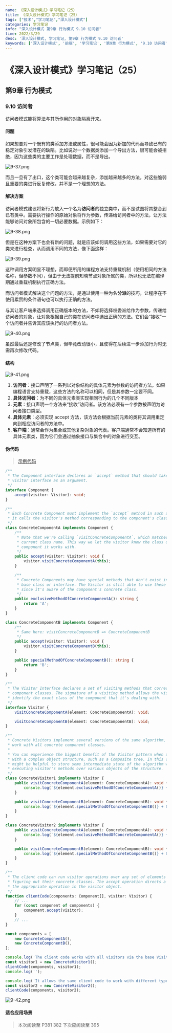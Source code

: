 ```yaml
---
name: 《深入设计模式》学习笔记（25）
title: 《深入设计模式》学习笔记（25）
tags: ["技术","学习笔记","深入设计模式"]
categories: 学习笔记
info: "深入设计模式 第9章 行为模式 9.10 访问者"
time: 2022/3/29
desc: '深入设计模式, 学习笔记, 第9章 行为模式 9.10 访问者'
keywords: ['深入设计模式', '前端', '学习笔记', '第9章 行为模式', '9.10 访问者']
---
```


# 《深入设计模式》学习笔记（25）

## 第9章 行为模式

### 9.10 访问者

访问者模式能将算法与其所作用的对象隔离开来。

#### 问题

如果想要对一个既有的类添加方法或属性，很可能会因为新加的代码而导致已有的稳定对象引发潜在的缺陷。比如说对一个数据类添加一个导出方法，很可能会被拒绝，因为这些类的主要工作是处理数据，而不是导出。

![9-37.png](./images/9-37.png)

而且一旦有了出口，这个类可能会越来越复杂，添加越来越多的方法，对这些脆弱且重要的类进行反复修改，并不是一个理想的方法。

#### 解决方案

访问者模式建议将新行为放入一个名为**访问者**的独立类中，而不是试图将其整合到已有类中。需要执行操作的原始对象将作为参数，传递给访问者中的方法，让方法能够访问对象所包含的一切必要数据。示例如下：

![9-38.png](./images/9-38.png)

但是在这种方案下也会有新的问题，就是应该如何调用这些方法，如果需要对它的类来进行检查，从而调用不同的方法，像下面这样：

![9-39.png](./images/9-39.png)

这种调用方案明显不理想，而即便所用的编程方法支持重载机制（使用相同的方法名称，但参数不同），但由于无法提前知晓节点对象所属的类，所以也无法在编译期通过重载机制执行正确方法。

而访问者模式解决这个问题的方法，是通过使用一种为名**分派**的技巧，让程序在不使用累赘的条件语句也可以执行正确的方法。

与其让客户端来选择调用正确版本的方法，不如将选择权委派给作为参数，传递给访问者的对象，让对象根据自己的类在访问者中选出正确的方法。它们会“接收”一个访问者并告诉其应该执行的访问者方法。

![9-40.png](./images/9-40.png)

虽然最后还是修改了节点类，但毕竟改动很小，且使得在后续进一步添加行为时无需再次修改代码。

#### 结构

![9-41.png](./images/9-41.png)

1. **访问者**：接口声明了一系列以对象结构的具体元素为参数的访问者方法。如果编程语言支持重载，这些方法的名称可以相同，但是其参数一定要不同。
2. **具体访问者**：为不同的具体元素类实现相同行为的几个不同版本
3. **元素**：接口声明一个方法来“接收”访问者。该方法必须有一个参数被声明为访问者接口类型。
4. **具体元素**：必须实现 accept 方法，该方法会根据当前元素的类将其调用重定向到相应访问者的方法中。
5. **客户端**：通常会作为集合或其他复杂对象的代表。客户端通常不会知道所有的具体元素类，因为它们会通过抽象接口与集合中的对象进行交互。

#### 伪代码

> [示例代码](https://refactoringguru.cn/design-patterns/visitor/typescript/example#lang-features)

```typescript
/**
 * The Component interface declares an `accept` method that should take the base
 * visitor interface as an argument.
 */
interface Component {
    accept(visitor: Visitor): void;
}

/**
 * Each Concrete Component must implement the `accept` method in such a way that
 * it calls the visitor's method corresponding to the component's class.
 */
class ConcreteComponentA implements Component {
    /**
     * Note that we're calling `visitConcreteComponentA`, which matches the
     * current class name. This way we let the visitor know the class of the
     * component it works with.
     */
    public accept(visitor: Visitor): void {
        visitor.visitConcreteComponentA(this);
    }

    /**
     * Concrete Components may have special methods that don't exist in their
     * base class or interface. The Visitor is still able to use these methods
     * since it's aware of the component's concrete class.
     */
    public exclusiveMethodOfConcreteComponentA(): string {
        return 'A';
    }
}

class ConcreteComponentB implements Component {
    /**
     * Same here: visitConcreteComponentB => ConcreteComponentB
     */
    public accept(visitor: Visitor): void {
        visitor.visitConcreteComponentB(this);
    }

    public specialMethodOfConcreteComponentB(): string {
        return 'B';
    }
}

/**
 * The Visitor Interface declares a set of visiting methods that correspond to
 * component classes. The signature of a visiting method allows the visitor to
 * identify the exact class of the component that it's dealing with.
 */
interface Visitor {
    visitConcreteComponentA(element: ConcreteComponentA): void;

    visitConcreteComponentB(element: ConcreteComponentB): void;
}

/**
 * Concrete Visitors implement several versions of the same algorithm, which can
 * work with all concrete component classes.
 *
 * You can experience the biggest benefit of the Visitor pattern when using it
 * with a complex object structure, such as a Composite tree. In this case, it
 * might be helpful to store some intermediate state of the algorithm while
 * executing visitor's methods over various objects of the structure.
 */
class ConcreteVisitor1 implements Visitor {
    public visitConcreteComponentA(element: ConcreteComponentA): void {
        console.log(`${element.exclusiveMethodOfConcreteComponentA()} + ConcreteVisitor1`);
    }

    public visitConcreteComponentB(element: ConcreteComponentB): void {
        console.log(`${element.specialMethodOfConcreteComponentB()} + ConcreteVisitor1`);
    }
}

class ConcreteVisitor2 implements Visitor {
    public visitConcreteComponentA(element: ConcreteComponentA): void {
        console.log(`${element.exclusiveMethodOfConcreteComponentA()} + ConcreteVisitor2`);
    }

    public visitConcreteComponentB(element: ConcreteComponentB): void {
        console.log(`${element.specialMethodOfConcreteComponentB()} + ConcreteVisitor2`);
    }
}

/**
 * The client code can run visitor operations over any set of elements without
 * figuring out their concrete classes. The accept operation directs a call to
 * the appropriate operation in the visitor object.
 */
function clientCode(components: Component[], visitor: Visitor) {
    // ...
    for (const component of components) {
        component.accept(visitor);
    }
    // ...
}

const components = [
    new ConcreteComponentA(),
    new ConcreteComponentB(),
];

console.log('The client code works with all visitors via the base Visitor interface:');
const visitor1 = new ConcreteVisitor1();
clientCode(components, visitor1);
console.log('');

console.log('It allows the same client code to work with different types of visitors:');
const visitor2 = new ConcreteVisitor2();
clientCode(components, visitor2);
```

![9-42.png](./images/9-42.png)

#### 适合应用场景















> 本次阅读至 P381 382 下次应阅读至 395